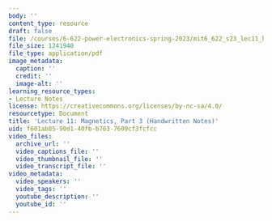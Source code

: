 ```yaml
---
body: ''
content_type: resource
draft: false
file: /courses/6-622-power-electronics-spring-2023/mit6_622_s23_lec11_hand.pdf
file_size: 1241940
file_type: application/pdf
image_metadata:
  caption: ''
  credit: ''
  image-alt: ''
learning_resource_types:
- Lecture Notes
license: https://creativecommons.org/licenses/by-nc-sa/4.0/
resourcetype: Document
title: 'Lecture 11: Magnetics, Part 3 (Handwritten Notes)'
uid: f601ab85-90d1-40fb-b763-7609cf3fcfcc
video_files:
  archive_url: ''
  video_captions_file: ''
  video_thumbnail_file: ''
  video_transcript_file: ''
video_metadata:
  video_speakers: ''
  video_tags: ''
  youtube_description: ''
  youtube_id: ''
---
```

